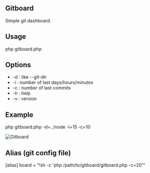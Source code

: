 Gitboard
--------

Simple git dashboard.

Usage
-----

php gitboard.php

Options
-------

* -d <project directory> : like --git-dir
* -i : number of last days/hours/minutes
* -c : number of last commits
* -h : help
* -v : version

Example
-------

php gitboard.php -d=../node -i=15 -c=10

![Gitboard](https://lh4.googleusercontent.com/-lUl_qrNCTac/TnXkrPJeUgI/AAAAAAAAAuM/pRi6lpbbGQs/s640/Gitboard.png "Gitboard example")

Alias (git config file)
-----------------------

[alias]
board = "!sh -c 'php /path/to/gitboard/gitboard.php -c=20'"
